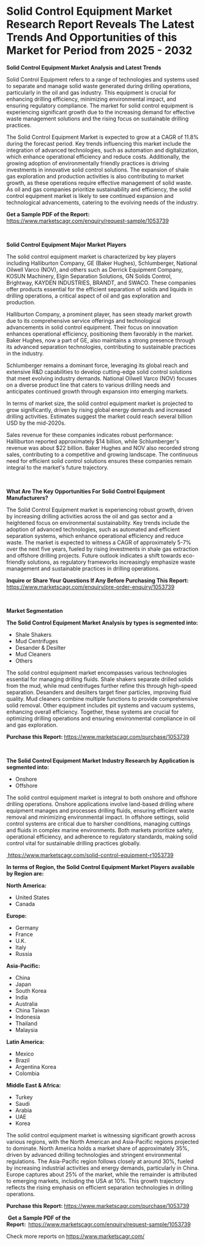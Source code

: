 <p><h1>Solid Control Equipment Market Research Report Reveals The Latest Trends And Opportunities of this Market for Period from 2025 - 2032</h1></p><p><strong>Solid Control Equipment Market Analysis and Latest Trends</strong></p>
<p><p>Solid Control Equipment refers to a range of technologies and systems used to separate and manage solid waste generated during drilling operations, particularly in the oil and gas industry. This equipment is crucial for enhancing drilling efficiency, minimizing environmental impact, and ensuring regulatory compliance. The market for solid control equipment is experiencing significant growth due to the increasing demand for effective waste management solutions and the rising focus on sustainable drilling practices.</p><p>The Solid Control Equipment Market is expected to grow at a CAGR of 11.8% during the forecast period. Key trends influencing this market include the integration of advanced technologies, such as automation and digitalization, which enhance operational efficiency and reduce costs. Additionally, the growing adoption of environmentally friendly practices is driving investments in innovative solid control solutions. The expansion of shale gas exploration and production activities is also contributing to market growth, as these operations require effective management of solid waste. As oil and gas companies prioritize sustainability and efficiency, the solid control equipment market is likely to see continued expansion and technological advancements, catering to the evolving needs of the industry.</p></p>
<p><strong>Get a Sample PDF of the Report:&nbsp;</strong> <a href="https://www.marketscagr.com/enquiry/request-sample/1053739?utm_campaign=2236&utm_medium=2&utm_source=Github&utm_content=ia&utm_term=16022025&utm_id=solid-control-equipment">https://www.marketscagr.com/enquiry/request-sample/1053739</a></p>
<p>&nbsp;</p>
<p><strong>Solid Control Equipment Major Market Players</strong></p>
<p><p>The solid control equipment market is characterized by key players including Halliburton Company, GE (Baker Hughes), Schlumberger, National Oilwell Varco (NOV), and others such as Derrick Equipment Company, KOSUN Machinery, Elgin Separation Solutions, GN Solids Control, Brightway, KAYDEN INDUSTRIES, BRANDT, and SWACO. These companies offer products essential for the efficient separation of solids and liquids in drilling operations, a critical aspect of oil and gas exploration and production.</p><p>Halliburton Company, a prominent player, has seen steady market growth due to its comprehensive service offerings and technological advancements in solid control equipment. Their focus on innovation enhances operational efficiency, positioning them favorably in the market. Baker Hughes, now a part of GE, also maintains a strong presence through its advanced separation technologies, contributing to sustainable practices in the industry.</p><p>Schlumberger remains a dominant force, leveraging its global reach and extensive R&D capabilities to develop cutting-edge solid control solutions that meet evolving industry demands. National Oilwell Varco (NOV) focuses on a diverse product line that caters to various drilling needs and anticipates continued growth through expansion into emerging markets.</p><p>In terms of market size, the solid control equipment market is projected to grow significantly, driven by rising global energy demands and increased drilling activities. Estimates suggest the market could reach several billion USD by the mid-2020s. </p><p>Sales revenue for these companies indicates robust performance: Halliburton reported approximately $14 billion, while Schlumberger's revenue was about $22 billion. Baker Hughes and NOV also recorded strong sales, contributing to a competitive and growing landscape. The continuous need for efficient solid control solutions ensures these companies remain integral to the market's future trajectory.</p></p>
<p>&nbsp;</p>
<p><strong>What Are The Key Opportunities For Solid Control Equipment Manufacturers?</strong></p>
<p><p>The Solid Control Equipment market is experiencing robust growth, driven by increasing drilling activities across the oil and gas sector and a heightened focus on environmental sustainability. Key trends include the adoption of advanced technologies, such as automated and efficient separation systems, which enhance operational efficiency and reduce waste. The market is expected to witness a CAGR of approximately 5-7% over the next five years, fueled by rising investments in shale gas extraction and offshore drilling projects. Future outlook indicates a shift towards eco-friendly solutions, as regulatory frameworks increasingly emphasize waste management and sustainable practices in drilling operations.</p></p>
<p><strong>Inquire or Share Your Questions If Any Before Purchasing This Report:</strong> <a href="https://www.marketscagr.com/enquiry/pre-order-enquiry/1053739?utm_campaign=2236&utm_medium=2&utm_source=Github&utm_content=ia&utm_term=16022025&utm_id=solid-control-equipment">https://www.marketscagr.com/enquiry/pre-order-enquiry/1053739</a></p>
<p>&nbsp;</p>
<p><strong>Market Segmentation</strong></p>
<p><strong>The Solid Control Equipment Market Analysis by types is segmented into:</strong></p>
<p><ul><li>Shale Shakers</li><li>Mud Centrifuges</li><li>Desander & Desilter</li><li>Mud Cleaners</li><li>Others</li></ul></p>
<p><p>The solid control equipment market encompasses various technologies essential for managing drilling fluids. Shale shakers separate drilled solids from the mud, while mud centrifuges further refine this through high-speed separation. Desanders and desilters target finer particles, improving fluid quality. Mud cleaners combine multiple functions to provide comprehensive solid removal. Other equipment includes pit systems and vacuum systems, enhancing overall efficiency. Together, these systems are crucial for optimizing drilling operations and ensuring environmental compliance in oil and gas exploration.</p></p>
<p><strong>Purchase this Report:&nbsp;</strong><a href="https://www.marketscagr.com/purchase/1053739?utm_campaign=2236&utm_medium=2&utm_source=Github&utm_content=ia&utm_term=16022025&utm_id=solid-control-equipment">https://www.marketscagr.com/purchase/1053739</a></p>
<p>&nbsp;</p>
<p><strong>The Solid Control Equipment Market Industry Research by Application is segmented into:</strong></p>
<p><ul><li>Onshore</li><li>Offshore</li></ul></p>
<p><p>The solid control equipment market is integral to both onshore and offshore drilling operations. Onshore applications involve land-based drilling where equipment manages and processes drilling fluids, ensuring efficient waste removal and minimizing environmental impact. In offshore settings, solid control systems are critical due to harsher conditions, managing cuttings and fluids in complex marine environments. Both markets prioritize safety, operational efficiency, and adherence to regulatory standards, making solid control vital for sustainable drilling practices globally.</p></p>
<p><a href="https://www.marketscagr.com/solid-control-equipment-r1053739?utm_campaign=2236&utm_medium=2&utm_source=Github&utm_content=ia&utm_term=16022025&utm_id=solid-control-equipment">&nbsp;https://www.marketscagr.com/solid-control-equipment-r1053739</a></p>
<p><strong>In terms of Region, the Solid Control Equipment Market Players available by Region are:</strong></p>
<p>
    <p> <strong> North America: </strong>
        <ul>
            <li>United States</li>
            <li>Canada</li>
        </ul>
        </p> 
    <p> <strong> Europe: </strong>
        <ul>
            <li>Germany</li>
            <li>France</li>
            <li>U.K.</li>
            <li>Italy</li>
            <li>Russia</li>
        </ul>
        </p> 
    <p> <strong> Asia-Pacific: </strong>
        <ul>
            <li>China</li>
            <li>Japan</li>
            <li>South Korea</li>
            <li>India</li>
            <li>Australia</li>
            <li>China Taiwan</li>
            <li>Indonesia</li>
            <li>Thailand</li>
            <li>Malaysia</li>
        </ul>
        </p> 
    <p> <strong> Latin America: </strong>
        <ul>
            <li>Mexico</li>
            <li>Brazil</li>
            <li>Argentina Korea</li>
            <li>Colombia</li>
        </ul>
        </p> 
    <p> <strong> Middle East & Africa: </strong>
        <ul>
            <li>Turkey</li>
            <li>Saudi</li>
            <li>Arabia</li>
            <li>UAE</li>
            <li>Korea</li>
        </ul>
    </p>
    </p>
<p><p>The solid control equipment market is witnessing significant growth across various regions, with the North American and Asia-Pacific regions projected to dominate. North America holds a market share of approximately 35%, driven by advanced drilling technologies and stringent environmental regulations. The Asia-Pacific region follows closely at around 30%, fueled by increasing industrial activities and energy demands, particularly in China. Europe captures about 25% of the market, while the remainder is attributed to emerging markets, including the USA at 10%. This growth trajectory reflects the rising emphasis on efficient separation technologies in drilling operations.</p></p>
<p><strong>Purchase this Report: </strong><a href="https://www.marketscagr.com/purchase/1053739?utm_campaign=2236&utm_medium=2&utm_source=Github&utm_content=ia&utm_term=16022025&utm_id=solid-control-equipment">https://www.marketscagr.com/purchase/1053739</a></p>
<p>&nbsp;<strong>Get a Sample PDF of the Report:&nbsp;&nbsp;</strong><a href="https://www.marketscagr.com/enquiry/request-sample/1053739?utm_campaign=2236&utm_medium=2&utm_source=Github&utm_content=ia&utm_term=16022025&utm_id=solid-control-equipment">https://www.marketscagr.com/enquiry/request-sample/1053739</a></p>
<p><strong></strong></p>
<p>Check more reports on <a href="https://www.marketscagr.com/?utm_campaign=2236&utm_medium=2&utm_source=Github&utm_content=ia&utm_term=16022025&utm_id=solid-control-equipment">https://www.marketscagr.com/</a></p>